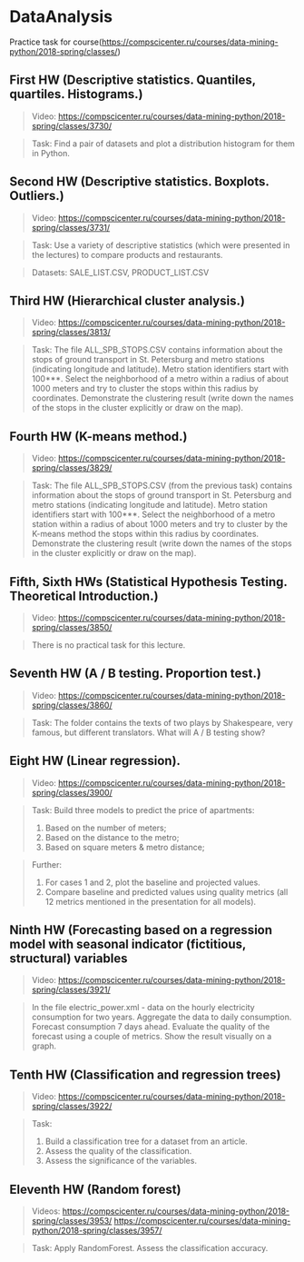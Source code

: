 # DataAnalysis
Practice task for course(https://compscicenter.ru/courses/data-mining-python/2018-spring/classes/)
## First HW (Descriptive statistics. Quantiles, quartiles. Histograms.)
> Video: https://compscicenter.ru/courses/data-mining-python/2018-spring/classes/3730/

>Task: Find a pair of datasets and plot a distribution histogram for them in Python.
## Second HW (Descriptive statistics. Boxplots. Outliers.)
> Video: https://compscicenter.ru/courses/data-mining-python/2018-spring/classes/3731/

> Task: Use a variety of descriptive statistics (which were presented in the lectures) to compare products and restaurants.


> Datasets: SALE_LIST.CSV, PRODUCT_LIST.CSV 
## Third HW (Hierarchical cluster analysis.)
> Video: https://compscicenter.ru/courses/data-mining-python/2018-spring/classes/3813/


> Task: The file ALL_SPB_STOPS.CSV contains information about the stops of ground transport in St. Petersburg and metro stations (indicating longitude and latitude). Metro station identifiers start with 100***. Select the neighborhood of a metro within a radius of about 1000 meters and try to cluster the stops within this radius by coordinates. Demonstrate the clustering result (write down the names of the stops in the cluster explicitly or draw on the map).


## Fourth HW (K-means method.)
> Video: https://compscicenter.ru/courses/data-mining-python/2018-spring/classes/3829/


> Task: The file ALL_SPB_STOPS.CSV (from the previous task) contains information about the stops of ground transport in St. Petersburg and metro stations (indicating longitude and latitude). Metro station identifiers start with 100***. Select the neighborhood of a metro station within a radius of about 1000 meters and try to cluster by the K-means method the stops within this radius by coordinates. Demonstrate the clustering result (write down the names of the stops in the cluster explicitly or draw on the map).

## Fifth, Sixth HWs (Statistical Hypothesis Testing. Theoretical Introduction.)
> Video: https://compscicenter.ru/courses/data-mining-python/2018-spring/classes/3850/


> There is no practical task for this lecture.
## Seventh HW (A / B testing. Proportion test.)
> Video: https://compscicenter.ru/courses/data-mining-python/2018-spring/classes/3860/


> Task: The folder contains the texts of two plays by Shakespeare, very famous, but different translators. What will A / B testing show?
## Eight HW (Linear regression).
> Video: https://compscicenter.ru/courses/data-mining-python/2018-spring/classes/3900/


> Task: 
> Build three models to predict the price of apartments:
> 
> 1. Based on the number of meters;
> 2. Based on the distance to the metro;
> 3. Based on square meters & metro distance;

> Further:
> 1. For cases 1 and 2, plot the baseline and projected values.
> 2. Compare baseline and predicted values using quality metrics (all 12 metrics mentioned in the presentation for all models).

## Ninth HW (Forecasting based on a regression model with seasonal indicator (fictitious, structural) variables
> Video: https://compscicenter.ru/courses/data-mining-python/2018-spring/classes/3921/

> In the file electric_power.xml - data on the hourly electricity consumption for two years.
Aggregate the data to daily consumption. Forecast consumption 7 days ahead. Evaluate the quality of the forecast using a couple of metrics.
Show the result visually on a graph.

## Tenth HW (Classification and regression trees)
> Video: https://compscicenter.ru/courses/data-mining-python/2018-spring/classes/3922/

> Task: 
> 1. Build a classification tree for a dataset from an article.
> 2. Assess the quality of the classification.
> 3. Assess the significance of the variables.

## Eleventh HW (Random forest)
> Videos: https://compscicenter.ru/courses/data-mining-python/2018-spring/classes/3953/
> https://compscicenter.ru/courses/data-mining-python/2018-spring/classes/3957/

> Task: Apply RandomForest. Assess the classification accuracy.
